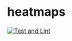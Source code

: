 # heatmaps
[![Test and Lint](https://github.com/cs-gang/heatmaps/actions/workflows/python-app.yml/badge.svg)](https://github.com/cs-gang/heatmaps/actions/workflows/python-app.yml)
